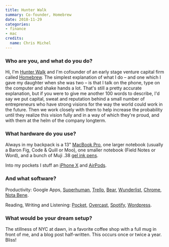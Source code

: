 ```yaml
---
title: Hunter Walk
summary: Co-founder, Homebrew 
date: 2018-11-29
categories:
- finance
- mac
credits:
  name: Chris Michel
---
```


### Who are you, and what do you do?

Hi, I'm [Hunter Walk](https://hunterwalk.com/ "Hunter's website.") and I'm cofounder of an early stage venture capital firm called [Homebrew](http://www.homebrew.co/ "A venture fund."). The simplest explanation of what I do – and one which I gave my daughter when she was two – is that I talk on the phone, type on the computer and shake hands a lot. That's still a pretty accurate explanation, but if you were to give me another 100 words to describe, I'd say we put capital, sweat and reputation behind a small number of entrepreneurs who have strong visions for the way the world could work in the future. Then we work closely with them to help increase the probability until they realize this vision fully and in a way of which they're proud, and with them at the helm of the company longterm.

### What hardware do you use?

Always in my backpack is a 13" [MacBook Pro][macbook-pro], one larger notebook (usually a Baron Fig, Code & Quill or Moo), one smaller notebook (Field Notes or Word), and a bunch of Muji .38 [gel ink pens][gel-ink-ballpoint].
 
Into my pockets I stuff an [iPhone X][iphone-x] and [AirPods][].

### And what software?

Productivity: Google Apps, [Superhuman][], [Trello][], [Bear][], [Wunderlist][], [Chrome][], [Nota Bene][nota-bene].
 
Reading, Writing and Listening: [Pocket][], [Overcast][overcast-ios], [Spotify][], [Wordpress][].

### What would be your dream setup?

The stillness of NYC at dawn, in a favorite coffee shop with a full mug in front of me, and a blog post half-written. This occurs once or twice a year. Bliss!

[airpods]: https://en.wikipedia.org/wiki/AirPods "Wireless in-ear headphones."
[bear]: http://www.bear-writer.com "A note taking application for macOS."
[chrome]: https://www.google.com/intl/en/chrome/browser/ "A WebKit-based browser, where each tab runs in its own thread."
[gel-ink-ballpoint]: https://www.muji.us/store/stationery/pen-pencils/capped-gel-ink.html "A ball-point pen."
[iphone-x]: https://en.wikipedia.org/wiki/IPhone_X "A 5.8 inch smartphone."
[macbook-pro]: https://www.apple.com/macbook-pro/ "A laptop."
[nota-bene]: https://www.notabene.com/ "Academic research and writing software."
[overcast-ios]: https://itunes.apple.com/us/app/overcast-podcast-player/id888422857 "A podcast app."
[pocket]: https://getpocket.com/ "A service for storing links to look at later on."
[spotify]: https://www.spotify.com/us/ "A music streaming service."
[superhuman]: https://superhuman.com/ "A smart email service."
[trello]: https://trello.com/ "A project management service."
[wordpress]: https://wordpress.com/ "Weblog publishing software."
[wunderlist]: http://web.archive.org/web/20210128064548/https://www.wunderlist.com/ "A cloud-syncing to-do manager."
